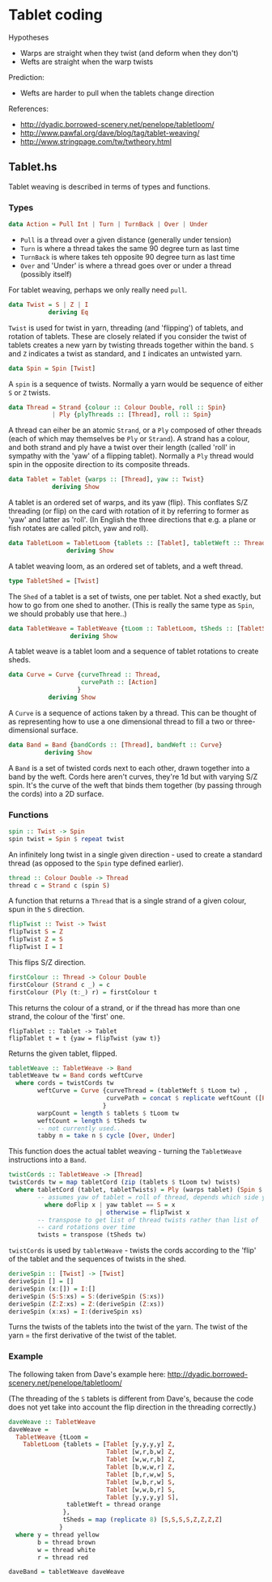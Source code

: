 # Tablet coding

Hypotheses

* Warps are straight when they twist (and deform when they don't)
* Wefts are straight when the warp twists

Prediction:

* Wefts are harder to pull when the tablets change direction

References:

* http://dyadic.borrowed-scenery.net/penelope/tabletloom/
* http://www.pawfal.org/dave/blog/tag/tablet-weaving/
* http://www.stringpage.com/tw/twtheory.html

## Tablet.hs

Tablet weaving is described in terms of types and functions.

### Types

```haskell
data Action = Pull Int | Turn | TurnBack | Over | Under
```

* `Pull` is a thread over a given distance (generally under tension)
* `Turn` is where a thread takes the same 90 degree turn as last time
* `TurnBack` is where takes teh opposite 90 degree turn as last time
* `Over` and 'Under' is where a thread goes over or under a thread (possibly itself)

For tablet weaving, perhaps we only really need `pull`.

```haskell
data Twist = S | Z | I
           deriving Eq
```

`Twist` is used for twist in yarn, threading (and 'flipping') of
tablets, and rotation of tablets. These are closely related if you
consider the twist of tablets creates a new yarn by twisting threads
together within the band. `S` and `Z` indicates a twist as standard,
and `I` indicates an untwisted yarn.

```haskell
data Spin = Spin [Twist]
```

A `spin` is a sequence of twists. Normally a yarn would be sequence of
either `S` or `Z` twists.

```haskell
data Thread = Strand {colour :: Colour Double, roll :: Spin}
            | Ply {plyThreads :: [Thread], roll :: Spin}
```

A thread can eiher be an atomic `Strand`, or a `Ply` composed of other
threads (each of which may themselves be `Ply` or `Strand`). A strand
has a colour, and both strand and ply have a twist over their length
(called 'roll' in sympathy with the 'yaw' of a flipping
tablet). Normally a `Ply` thread would spin in the opposite direction
to its composite threads.

```haskell
data Tablet = Tablet {warps :: [Thread], yaw :: Twist}
            deriving Show
```

A tablet is an ordered set of warps, and its yaw (flip). This
conflates S/Z threading (or flip) on the card with rotation of it by
referring to former as 'yaw' and latter as 'roll'. (In English the
three directions that e.g. a plane or fish rotates are called pitch,
yaw and roll).

```haskell
data TabletLoom = TabletLoom {tablets :: [Tablet], tabletWeft :: Thread}
                deriving Show
```

A tablet weaving loom, as an ordered set of tablets, and a weft
thread.

```haskell
type TabletShed = [Twist]
```

The `Shed` of a tablet is a set of twists, one per tablet. Not a shed
exactly, but how to go from one shed to another.  (This is really the
same type as `Spin`, we should probably use that here..)


```haskell
data TabletWeave = TabletWeave {tLoom :: TabletLoom, tSheds :: [TabletShed]}
                 deriving Show
```

A tablet weave is a tablet loom and a sequence of tablet rotations to
create sheds.


```haskell
data Curve = Curve {curveThread :: Thread,
                    curvePath :: [Action]
                   }
           deriving Show
```

A `Curve` is a sequence of actions taken by a thread. This can be
thought of as representing how to use a one dimensional thread to fill a
two or three-dimensional surface.

```haskell
data Band = Band {bandCords :: [Thread], bandWeft :: Curve}
          deriving Show
```

A `Band` is a set of twisted cords next to each other, drawn together
into a band by the weft. Cords here aren't curves, they're 1d but
with varying S/Z spin. It's the curve of the weft that binds them
together (by passing through the cords) into a 2D surface.

### Functions

```haskell
spin :: Twist -> Spin
spin twist = Spin $ repeat twist
```

An infinitely long twist in a single given direction - used to create
a standard thread (as opposed to the `Spin` type defined earlier).

```haskell
thread :: Colour Double -> Thread
thread c = Strand c (spin S)
```

A function that returns a `Thread` that is a single strand of a given colour, spun in the `S` direction.

```haskell
flipTwist :: Twist -> Twist
flipTwist S = Z
flipTwist Z = S
flipTwist I = I
```

This flips S/Z direction.

```haskell
firstColour :: Thread -> Colour Double
firstColour (Strand c _) = c
firstColour (Ply (t:_) r) = firstColour t
```

This returns the colour of a strand, or if the thread has more than
one strand, the colour of the 'first' one.

```
flipTablet :: Tablet -> Tablet
flipTablet t = t {yaw = flipTwist (yaw t)}
```

Returns the given tablet, flipped.

```haskell
tabletWeave :: TabletWeave -> Band
tabletWeave tw = Band cords weftCurve
  where cords = twistCords tw
        weftCurve = Curve {curveThread = (tabletWeft $ tLoom tw) ,
                           curvePath = concat $ replicate weftCount ([Pull warpCount] ++ [TurnBack, Turn])
                          }
        warpCount = length $ tablets $ tLoom tw
        weftCount = length $ tSheds tw
		-- not currently used..
        tabby n = take n $ cycle [Over, Under]
```

This function does the actual tablet weaving - turning the `TabletWeave`
instructions into a `Band`.

```haskell
twistCords :: TabletWeave -> [Thread]
twistCords tw = map tabletCord (zip (tablets $ tLoom tw) twists)
  where tabletCord (tablet, tabletTwists) = Ply (warps tablet) (Spin $ deriveSpin $ map doFlip tabletTwists)
        -- assumes yaw of tablet = roll of thread, depends which side you look at tablet from?
          where doFlip x | yaw tablet == S = x
                         | otherwise = flipTwist x
        -- transpose to get list of thread twists rather than list of
        -- card rotations over time
        twists = transpose (tSheds tw)
```

`twistCords` is used by `tabletWeave` - twists the cords according to the 'flip' of
the tablet and the sequences of twists in the shed.

```haskell
deriveSpin :: [Twist] -> [Twist]
deriveSpin [] = []
deriveSpin (x:[]) = I:[]
deriveSpin (S:S:xs) = S:(deriveSpin (S:xs))
deriveSpin (Z:Z:xs) = Z:(deriveSpin (Z:xs))
deriveSpin (x:xs) = I:(deriveSpin xs)
```

Turns the twists of the tablets into the twist of the yarn. The twist of the yarn = the first derivative of the twist of the tablet.

### Example

The following taken from Dave's example here: http://dyadic.borrowed-scenery.net/penelope/tabletloom/

(The threading of the `S` tablets is different from Dave's, because
the code does not yet take into account the flip direction in the
threading correctly.)

```haskell
daveWeave :: TabletWeave
daveWeave =
  TabletWeave {tLoom =
    TabletLoom {tablets = [Tablet [y,y,y,y] Z,
                           Tablet [w,r,b,w] Z,
                           Tablet [w,w,r,b] Z,
                           Tablet [b,w,w,r] Z,
                           Tablet [b,r,w,w] S,
                           Tablet [w,b,r,w] S,
                           Tablet [w,w,b,r] S,
                           Tablet [y,y,y,y] S],
                tabletWeft = thread orange
               },
               tSheds = map (replicate 8) [S,S,S,S,Z,Z,Z,Z]
              }
  where y = thread yellow
        b = thread brown
        w = thread white
        r = thread red

daveBand = tabletWeave daveWeave
```
